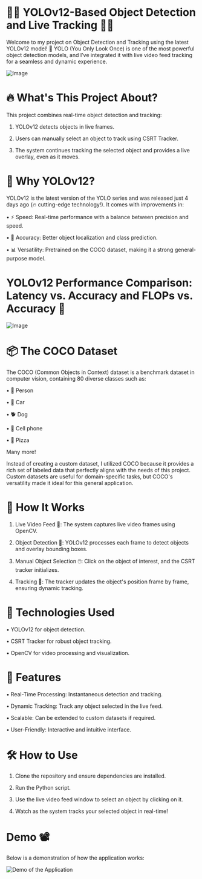 # 🧠🚀 YOLOv12-Based Object Detection and Live Tracking 🎥✨

Welcome to my project on Object Detection and Tracking using the latest YOLOv12 model! 🦾 YOLO (You Only Look Once) is one of the most powerful object detection models, and I’ve integrated it with live video feed tracking for a seamless and dynamic experience.

![Image](https://github.com/user-attachments/assets/e9f29a8b-1a01-478f-844b-4f3fa8b8a3fd)


# 🔥 What's This Project About?
This project combines real-time object detection and tracking:

1. YOLOv12 detects objects in live frames.

2. Users can manually select an object to track using CSRT Tracker.

3. The system continues tracking the selected object and provides a live overlay, even as it moves.


# 🌟 Why YOLOv12?
YOLOv12 is the latest version of the YOLO series and was released just 4 days ago (🔥 cutting-edge technology!). It comes with improvements in:

• ⚡ Speed: Real-time performance with a balance between precision and speed.

• 🧠 Accuracy: Better object localization and class prediction.

• 📊 Versatility: Pretrained on the COCO dataset, making it a strong general-purpose model.

# YOLOv12 Performance Comparison: Latency vs. Accuracy and FLOPs vs. Accuracy 🎯

![Image](https://github.com/user-attachments/assets/d31e482c-6d5d-4271-932a-d042cc0ddc67)

# 📦 The COCO Dataset

The COCO (Common Objects in Context) dataset is a benchmark dataset in computer vision, containing 80 diverse classes such as:

• 🏃 Person

• 🚗 Car

• 🐕 Dog

• 📱 Cell phone

• 🍕 Pizza

Many more!

Instead of creating a custom dataset, I utilized COCO because it provides a rich set of labeled data that perfectly aligns with the needs of this project. Custom datasets are useful for domain-specific tasks, but COCO's versatility made it ideal for this general application.


# 🔧 How It Works

1. Live Video Feed 🎥: The system captures live video frames using OpenCV.

2. Object Detection 🧐: YOLOv12 processes each frame to detect objects and overlay bounding boxes.

3. Manual Object Selection 🖱️: Click on the object of interest, and the CSRT tracker initializes.

4. Tracking 🎯: The tracker updates the object's position frame by frame, ensuring dynamic tracking.

# 🚀 Technologies Used

• YOLOv12 for object detection.

• CSRT Tracker for robust object tracking.

• OpenCV for video processing and visualization.


#  🔗 Features

• Real-Time Processing: Instantaneous detection and tracking.

• Dynamic Tracking: Track any object selected in the live feed.

• Scalable: Can be extended to custom datasets if required.

• User-Friendly: Interactive and intuitive interface.


# 🛠️ How to Use

1. Clone the repository and ensure dependencies are installed.

2. Run the Python script.

3. Use the live video feed window to select an object by clicking on it.

4. Watch as the system tracks your selected object in real-time!


# Demo 📽

Below is a demonstration of how the application works:

![Demo of the Application](https://github.com/Abdelrahman-Amen/YOLOv12-Based_Object_Detection_and_Live-_Tracking-/blob/main/Demo.gif)
